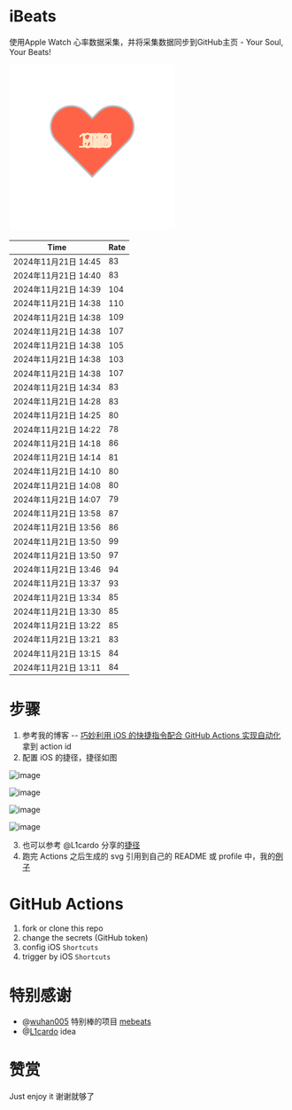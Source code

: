 # iBeats
使用Apple Watch 心率数据采集，并将采集数据同步到GitHub主页 - Your Soul, Your Beats!

![](./files/heart.svg)

<!--START_SECTION:my_heart_rate-->
| Time | Rate | 
 | ---- | ---- | 
| 2024年11月21日 14:45 | 83 |
| 2024年11月21日 14:40 | 83 |
| 2024年11月21日 14:39 | 104 |
| 2024年11月21日 14:38 | 110 |
| 2024年11月21日 14:38 | 109 |
| 2024年11月21日 14:38 | 107 |
| 2024年11月21日 14:38 | 105 |
| 2024年11月21日 14:38 | 103 |
| 2024年11月21日 14:38 | 107 |
| 2024年11月21日 14:34 | 83 |
| 2024年11月21日 14:28 | 83 |
| 2024年11月21日 14:25 | 80 |
| 2024年11月21日 14:22 | 78 |
| 2024年11月21日 14:18 | 86 |
| 2024年11月21日 14:14 | 81 |
| 2024年11月21日 14:10 | 80 |
| 2024年11月21日 14:08 | 80 |
| 2024年11月21日 14:07 | 79 |
| 2024年11月21日 13:58 | 87 |
| 2024年11月21日 13:56 | 86 |
| 2024年11月21日 13:50 | 99 |
| 2024年11月21日 13:50 | 97 |
| 2024年11月21日 13:46 | 94 |
| 2024年11月21日 13:37 | 93 |
| 2024年11月21日 13:34 | 85 |
| 2024年11月21日 13:30 | 85 |
| 2024年11月21日 13:22 | 85 |
| 2024年11月21日 13:21 | 83 |
| 2024年11月21日 13:15 | 84 |
| 2024年11月21日 13:11 | 84 |

<!--END_SECTION:my_heart_rate-->

# 步骤
1. 参考我的博客 -- [巧妙利用 iOS 的快捷指令配合 GitHub Actions 实现自动化](https://github.com/yihong0618/gitblog/issues/198) 拿到 action id
2. 配置 iOS 的捷径，捷径如图

![image](https://user-images.githubusercontent.com/15976103/122154218-0db0b480-ce97-11eb-93bb-5aec07c558dc.png)

![image](https://user-images.githubusercontent.com/15976103/122154236-186b4980-ce97-11eb-8e4b-70551a0391ae.png)

![image](https://user-images.githubusercontent.com/15976103/122154268-2d47dd00-ce97-11eb-902e-3acf292265a9.png)

![image](https://user-images.githubusercontent.com/15976103/122174055-fa144680-ceb4-11eb-9be2-3eb83cd516f7.png)

3. 也可以参考 @L1cardo 分享的[捷径](https://www.icloud.com/shortcuts/6ab6047b459c41ad822ad6b94b1c03d4)
4. 跑完 Actions 之后生成的 svg 引用到自己的 README 或 profile 中，我的[例子](https://github.com/yihong0618) 

# GitHub Actions

1. fork or clone this repo
2. change the secrets (GitHub token)
3. config iOS `Shortcuts` 
4. trigger by iOS `Shortcuts`

# 特别感谢
- @[wuhan005](https://github.com/wuhan005) 特别棒的项目 [mebeats](https://github.com/wuhan005/mebeats)
- @[L1cardo](https://github.com/L1cardo) idea

# 赞赏
Just enjoy it
谢谢就够了
